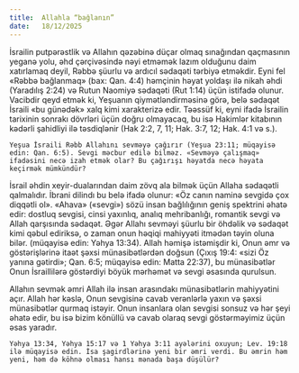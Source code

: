```yaml
---
title:  Allahla “bağlanın”
date:   18/12/2025
---
```


İsrailin putpərəstlik və Allahın qəzəbinə düçar olmaq sınağından qaçmasının yeganə yolu, əhd çərçivəsində nəyi etməmək lazım olduğunu daim xatırlamaq deyil, Rəbbə şüurlu və ardıcıl sədaqəti tərbiyə etməkdir. Eyni fel «Rəbbə bağlanmaq» (bax: Qan. 4:4) həmçinin həyat yoldaşı ilə nikah əhdi (Yaradılış 2:24) və Rutun Naomiyə sədaqəti (Rut 1:14) üçün istifadə olunur. Vacibdir qeyd etmək ki, Yeşuanın qiymətləndirməsinə görə, belə sədaqət İsraili «bu günədək» xalq kimi xarakterizə edir. Təəssüf ki, eyni ifadə İsrailin tarixinin sonrakı dövrləri üçün doğru olmayacaq, bu isə Hakimlər kitabının kədərli şahidliyi ilə təsdiqlənir (Hak 2:2, 7, 11; Hak. 3:7, 12; Hak. 4:1 və s.).

`Yeşua İsraili Rəbb Allahını sevməyə çağırır (Yeşua 23:11; müqayisə edin: Qan. 6:5). Sevgi məcbur edilə bilməz. «Sevməyə çalışmaq» ifadəsini necə izah etmək olar? Bu çağırışı həyatda necə həyata keçirmək mümkündür?`

İsrail əhdin xeyir-dualarından daim zövq ala bilmək üçün Allaha sədaqətli qalmalıdır. İbrani dilindı bu belə ifadə olunur: «Öz canın naminə sevgidə çox diqqətli ol». «Ahava» («sevgi») sözü insan bağlılığının geniş spektrini əhatə edir: dostluq sevgisi, cinsi yaxınlıq, analıq mehribanlığı, romantik sevgi və Allah qarşısında sədaqət. Əgər Allahı sevməyi şüurlu bir öhdəlik və sədaqət kimi qəbul ediriksə, o zaman onun həqiqi mahiyyəti itmədən təyin oluna bilər. (müqayisə edin: Yəhya 13:34). Allah həmişə istəmişdir ki, Onun əmr və göstərişlərinə itaət şəxsi münasibətlərdən doğsun (Çıxış 19:4: «sizi Öz yanına gətirdi»; Qan. 6:5; müqayisə edin: Matta 22:37), bu münasibətlər Onun İsraillilərə göstərdiyi böyük mərhəmət və sevgi əsasında qurulsun.

Allahın sevmək əmri Allah ilə insan arasındakı münasibətlərin mahiyyətini açır. Allah hər kəslə, Onun sevgisinə cavab verənlərlə yaxın və şəxsi münasibətlər qurmaq istəyir. Onun insanlara olan sevgisi sonsuz və hər şeyi əhatə edir, bu isə bizim könüllü və cavab olaraq sevgi göstərməyimiz üçün əsas yaradır.

`Yəhya 13:34, Yəhya 15:17 və 1 Yəhya 3:11 ayələrini oxuyun; Lev. 19:18 ilə müqayisə edin. İsa şagirdlərinə yeni bir əmri verdi. Bu əmrin həm yeni, həm də köhnə olması hansı mənada başa düşülür?`